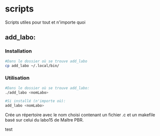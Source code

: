 # scripts
Scripts utiles pour tout et n'importe quoi

## add_labo:
### Installation
```bash
#Dans le dossier où se trouve add_labo
cp add_labo ~/.local/bin/
```
### Utilisation
```bash
#Dans le dossier où se trouve add_labo:
./add_labo <nomLabo>

#Si installé (n'importe où):
add_labo <nomLabo>
```
Crée un répertoire avec le nom choisi contenant un fichier <nomLabo>.c et un makefile basé sur celui du labo15 de Maître PBR.


test
